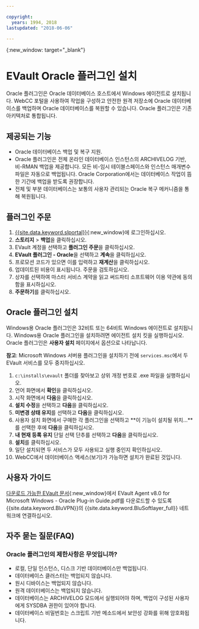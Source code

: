 ```yaml
---

copyright:
  years: 1994, 2018
lastupdated: "2018-06-06"

---
```

{:new_window: target="_blank"}

# EVault Oracle 플러그인 설치

Oracle 플러그인은 Oracle 데이터베이스 호스트에서 Windows 에이전트로 설치됩니다. WebCC 포털을 사용하여 작업을 구성하고 안전한 원격 저장소에 Oracle 데이터베이스를 백업하며 Oracle 데이터베이스를 복원할 수 있습니다. Oracle 플러그인은 기존 아키텍처로 통합됩니다. 

## 제공되는 기능

- Oracle 데이터베이스 백업 및 복구 지원. 
- Oracle 플러그인은 전체 온라인 데이터베이스 인스턴스의 ARCHIVELOG 기반, 비-RMAN 백업을 제공합니다. 모든 비-임시 테이블스페이스와 인스턴스 매개변수 파일은 자동으로 백업됩니다. Oracle Corporation에서는 데이터베이스 작업이 뜸한 기간에 백업을 받도록 권장합니다. 
- 전체 및 부분 데이터베이스는 보통의 사용자 관리되는 Oracle 복구 메커니즘을 통해 복원됩니다. 

## 플러그인 주문

1. [{{site.data.keyword.slportal}}](https://control.softlayer.com/){:new_window}에 로그인하십시오. 
2. **스토리지** > **백업**을 클릭하십시오. 
3. EVault 계정을 선택하고 **플러그인 주문**을 클릭하십시오. 
4. **EVault 플러그인 - Oracle**을 선택하고 **계속**을 클릭하십시오. 
5. 프로모션 코드가 있으면 이를 입력하고 **재계산**을 클릭하십시오. 
6. 업데이트된 비용이 표시됩니다. 주문을 검토하십시오.  
7. 상자를 선택하여 마스터 서비스 계약을 읽고 써드파티 소프트웨어 이용 약관에 동의함을 표시하십시오.  
8. **주문하기**를 클릭하십시오. 

## Oracle 플러그인 설치

Windows용 Oracle 플러그인은 32비트 또는 64비트 Windows 에이전트로 설치됩니다. Windows용 Oracle 플러그인을 설치하려면 에이전트 설치 킷을 실행하십시오. Oracle 플러그인은 **사용자 설치** 페이지에서 옵션으로 나타납니다. 

**참고**: Microsoft Windows 서버용 플러그인을 설치하기 전에 `services.msc`에서 두 EVault 서비스를 모두 중지하십시오.   

1. `c:\installs\evault` 폴더를 찾아보고 상위 개정 번호로 .exe 파일을 실행하십시오. 
2. 언어 화면에서 **확인**을 클릭하십시오. 
3. 시작 화면에서 **다음**을 클릭하십시오. 
4. **설치 수정**을 선택하고 **다음**을 클릭하십시오. 
5. **미변경 상태 유지**를 선택하고 **다음**을 클릭하십시오. 
6. 사용자 설치 화면에서 구매한 각 플러그인을 선택하고 **이 기능이 설치될 위치...**를 선택한 후에 **다음**을 클릭하십시오. 
7. **내 현재 등록 유지** 단일 선택 단추를 선택하고 **다음**을 클릭하십시오. 
8. **설치**를 클릭하십시오. 
9. 일단 설치되면 두 서비스가 모두 사용되고 실행 중인지 확인하십시오. 
10. WebCC에서 데이터베이스 액세스(보기)가 가능하면 설치가 완료된 것입니다.  

## 사용자 가이드

[다운로드 가능한 EVault 문서](http://downloads.service.softlayer.com/evault/Documentation/){:new_window}에서 EVault Agent v8.0 for Microsoft Windows - Oracle Plug-in Guide.pdf를 다운로드할 수 있도록 {{site.data.keyword.BluVPN}}의 {{site.data.keyword.BluSoftlayer_full}} 네트워크에 연결하십시오. 

## 자주 묻는 질문(FAQ)

### Oracle 플러그인의 제한사항은 무엇입니까? 
- 로컬, 단일 인스턴스, 디스크 기반 데이터베이스만 백업됩니다. 
- 데이터베이스 클러스터는 백업되지 않습니다. 
- 원시 디바이스는 백업되지 않습니다. 
- 원격 데이터베이스는 백업되지 않습니다. 
- 데이터베이스는 ARCHIVELOG 모드에서 실행되어야 하며, 백업이 구성된 사용자에게 SYSDBA 권한이 있어야 합니다. 
- 데이터베이스 비밀번호는 스크립트 기반 메소드에서 보안성 강화를 위해 암호화됩니다. 
